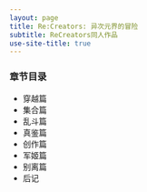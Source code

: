 ```yaml
---
layout: page
title: Re:Creators: 异次元界的冒险
subtitle: ReCreators同人作品
use-site-title: true
---
```



### 章节目录
- 穿越篇
- 集合篇
- 乱斗篇
- 真鉴篇
- 创作篇
- 军姬篇
- 别离篇
- 后记
